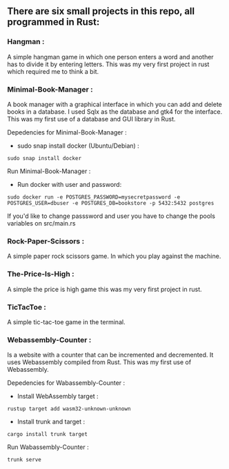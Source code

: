 ## There are six small projects in this repo, all programmed in Rust: 

### Hangman : 
A simple hangman game in which one person enters a word and another has to divide it by entering letters. This was my very first project in rust which required me to think a bit.

### Minimal-Book-Manager : 
A book manager with a graphical interface in which you can add and delete books in a database. I used Sqlx as the database and gtk4 for the interface. This was my first use of a database and GUI library in Rust.

Depedencies for Minimal-Book-Manager :

* sudo snap install docker (Ubuntu/Debian) : 
```
sudo snap install docker
```
Run Minimal-Book-Manager : 

* Run docker with user and password:
```
sudo docker run -e POSTGRES_PASSWORD=mysecretpassword -e POSTGRES_USER=dbuser -e POSTGRES_DB=bookstore -p 5432:5432 postgres
```
If you'd like to change passsword and user you have to change the pools variables on src/main.rs


### Rock-Paper-Scissors : 
A simple paper rock scissors game. In which you play against the machine.

### The-Price-Is-High : 
A simple the price is high game this was my very first project in rust.

### TicTacToe : 
A simple tic-tac-toe game in the terminal. 

### Webassembly-Counter : 
Is a website with a counter that can be incremented and decremented. It uses Webassembly compiled from Rust. This was my first use of Webassembly.

Depedencies for Wabassembly-Counter :

* Install WebAssembly target : 
```
rustup target add wasm32-unknown-unknown
```
* Install trunk and target :
```
cargo install trunk target
```
Run Wabassembly-Counter :

```
trunk serve
```

